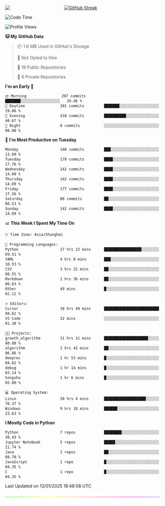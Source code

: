 
<!-- ### Hi there 👋-->
<div>
<!--     <img align="left" src="https://github.com/heartyang520/HeartYang.github.io/blob/main/share/hacker_a.gif?raw=true.gif" width="33%"> -->
<!--       <picture>
    <source media="(prefers-color-scheme: dark)" srcset="https://cdn.jsdelivr.net/gh/sun0225SUN/sun0225SUN/assets/images/coding.gif" />
    <source media="(prefers-color-scheme: light)" srcset="https://cdn.jsdelivr.net/gh/sun0225SUN/sun0225SUN/assets/images/developer.svg" height="225px" />
    <img src="https://cdn.jsdelivr.net/gh/sun0225SUN/sun0225SUN/assets/images/coding.gif" />
  </picture> -->
<!--     <img align="left" src="https://cdn.jsdelivr.net/gh/sun0225SUN/sun0225SUN/assets/images/coding.gif" width="38%"> -->
<!--     <img align="left" src="https://github.com/heartyang520/HeartYang.github.io/blob/main/share/hacker_a.gif?raw=true.gif" width="33%"> -->
    <img align="left" src="https://cdn.jsdelivr.net/gh/sun0225SUN/sun0225SUN/assets/images/coding.gif" width="38%">
    <a href="https://git.io/streak-stats"><img src="https://streak-stats.demolab.com?user=NoyeArk&theme=cobalt&hide_border=true" alt="GitHub Streak" /></a>
</div>  

<!--START_SECTION:waka-->
![Code Time](http://img.shields.io/badge/Code%20Time-58%20hrs%2026%20mins-blue)

![Profile Views](http://img.shields.io/badge/Profile%20Views-50-blue)

**🐱 My GitHub Data** 

> 📦 1.6 MB Used in GitHub's Storage 
 > 
> 🚫 Not Opted to Hire
 > 
> 📜 19 Public Repositories 
 > 
> 🔑 6 Private Repositories 
 > 
**I'm an Early 🐤** 

```text
🌞 Morning                297 commits         ███████░░░░░░░░░░░░░░░░░░   29.46 % 
🌆 Daytime                301 commits         ███████░░░░░░░░░░░░░░░░░░   29.86 % 
🌃 Evening                410 commits         ██████████░░░░░░░░░░░░░░░   40.67 % 
🌙 Night                  0 commits           ░░░░░░░░░░░░░░░░░░░░░░░░░   00.00 % 
```
📅 **I'm Most Productive on Tuesday** 

```text
Monday                   140 commits         ███░░░░░░░░░░░░░░░░░░░░░░   13.89 % 
Tuesday                  179 commits         ████░░░░░░░░░░░░░░░░░░░░░   17.76 % 
Wednesday                142 commits         ████░░░░░░░░░░░░░░░░░░░░░   14.09 % 
Thursday                 142 commits         ████░░░░░░░░░░░░░░░░░░░░░   14.09 % 
Friday                   177 commits         ████░░░░░░░░░░░░░░░░░░░░░   17.56 % 
Saturday                 86 commits          ██░░░░░░░░░░░░░░░░░░░░░░░   08.53 % 
Sunday                   142 commits         ████░░░░░░░░░░░░░░░░░░░░░   14.09 % 
```


📊 **This Week I Spent My Time On** 

```text
🕑︎ Time Zone: Asia/Shanghai

💬 Programming Languages: 
Python                   27 hrs 22 mins      █████████████████░░░░░░░░   69.51 % 
YAML                     4 hrs 8 mins        ███░░░░░░░░░░░░░░░░░░░░░░   10.53 % 
CSV                      3 hrs 22 mins       ██░░░░░░░░░░░░░░░░░░░░░░░   08.55 % 
Markdown                 2 hrs 36 mins       ██░░░░░░░░░░░░░░░░░░░░░░░   06.63 % 
Other                    49 mins             █░░░░░░░░░░░░░░░░░░░░░░░░   02.12 % 

🔥 Editors: 
Cursor                   38 hrs 49 mins      █████████████████████████   98.62 % 
VS Code                  32 mins             ░░░░░░░░░░░░░░░░░░░░░░░░░   01.38 % 

🐱‍💻 Projects: 
growth_algorithm         31 hrs 31 mins      ████████████████████░░░░░   80.08 % 
algorithm                2 hrs 42 mins       ██░░░░░░░░░░░░░░░░░░░░░░░   06.86 % 
deeprec                  1 hr 53 mins        █░░░░░░░░░░░░░░░░░░░░░░░░   04.82 % 
debug                    1 hr 14 mins        █░░░░░░░░░░░░░░░░░░░░░░░░   03.14 % 
hongshu                  1 hr 6 mins         █░░░░░░░░░░░░░░░░░░░░░░░░   02.80 % 

💻 Operating System: 
Linux                    30 hrs 4 mins       ███████████████████░░░░░░   76.37 % 
Windows                  9 hrs 18 mins       ██████░░░░░░░░░░░░░░░░░░░   23.63 % 
```

**I Mostly Code in Python** 

```text
Python                   7 repos             ████████░░░░░░░░░░░░░░░░░   30.43 % 
Jupyter Notebook         5 repos             █████░░░░░░░░░░░░░░░░░░░░   21.74 % 
Java                     2 repos             ██░░░░░░░░░░░░░░░░░░░░░░░   08.70 % 
JavaScript               1 repo              █░░░░░░░░░░░░░░░░░░░░░░░░   04.35 % 
C                        1 repo              █░░░░░░░░░░░░░░░░░░░░░░░░   04.35 % 
```




 Last Updated on 13/01/2025 18:48:08 UTC
<!--END_SECTION:waka-->

<!--     ![NoyeArk's github stats](https://github-readme-stats.vercel.app/api?username=NoyeArk&show_icons=true) -->

<img src="https://github.com/heartyang520/HeartYang.github.io/blob/main/share/paomaxian.gif?raw=true" height="30" width="100%">

<!--
**NoyeArk/NoyeArk** is a ✨ _special_ ✨ repository because its `README.md` (this file) appears on your GitHub profile.

Here are some ideas to get you started:

- 🔭 I’m currently working on ...
- 🌱 I’m currently learning ...
- 👯 I’m looking to collaborate on ...
- 🤔 I’m looking for help with ...
- 💬 Ask me about ...
- 📫 How to reach me: ...
- 😄 Pronouns: ...
- ⚡ Fun fact: ...
-->
